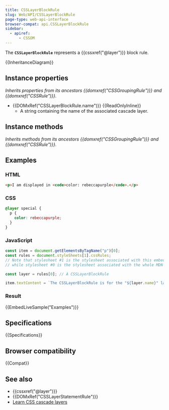 ```yaml
---
title: CSSLayerBlockRule
slug: Web/API/CSSLayerBlockRule
page-type: web-api-interface
browser-compat: api.CSSLayerBlockRule
sidebar:
  - apiref:
      - CSSOM
---
```


The **`CSSLayerBlockRule`** represents a {{cssxref("@layer")}} block rule.

{{InheritanceDiagram}}

## Instance properties

_Inherits properties from its ancestors {{domxref("CSSGroupingRule")}} and {{domxref("CSSRule")}}._

- {{DOMxRef("CSSLayerBlockRule.name")}} {{ReadOnlyInline}}
  - A string containing the name of the associated cascade layer.

## Instance methods

_Inherits methods from its ancestors {{domxref("CSSGroupingRule")}} and {{domxref("CSSRule")}}._

## Examples

### HTML

```html
<p>I am displayed in <code>color: rebeccapurple</code>.</p>
```

### CSS

```css
@layer special {
  p {
    color: rebeccapurple;
  }
}
```

### JavaScript

```js
const item = document.getElementsByTagName("p")[0];
const rules = document.styleSheets[1].cssRules;
// Note that stylesheet #1 is the stylesheet associated with this embedded example,
// while stylesheet #0 is the stylesheet associated with the whole MDN page

const layer = rules[0]; // A CSSLayerBlockRule

item.textContent = `The CSSLayerBlockRule is for the "${layer.name}" layer`;
```

### Result

{{EmbedLiveSample("Examples")}}

## Specifications

{{Specifications}}

## Browser compatibility

{{Compat}}

## See also

- {{cssxref("@layer")}}
- {{DOMxRef("CSSLayerStatementRule")}}
- [Learn CSS cascade layers](/en-US/docs/Learn_web_development/Core/Styling_basics/Cascade_layers)
